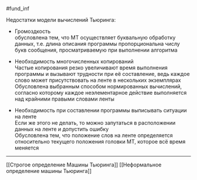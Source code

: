 #fund_inf 

Недостатки модели вычислений Тьюринга:

- Громоздкость  
    обусловлена тем, что МТ осуществляет буквальную обработку данных, т.е. длина описания программы пропорциональна числу букв сообщения, просматриваемую при выполнении алгоритма
    
- Необходимость многочисленных копирований  
    Частые копирования резко увеличивают время выполнения программы и вызывают трудности при её составление, ведь каждое слово может присутствовать на ленте в нескольких экземплярах  
    Обусловлена выбранным способом нормированных вычислений, согласно которому каждое неэлементарное действие выполняется над крайними правыми словами ленты
    
- Необходимость при составлении программы выписывать ситуации на ленте  
    Если же этого не делать, то можно запутаться в расположении данных на ленте и допустить ошибку  
    Обусловлена тем, что положение слов на ленте определяется относительно текущего положения головки МТ, которое всё время меняется

---
[[Строгое определение Машины Тьюринга]] [[Неформальное определение машины Тьюринга]]